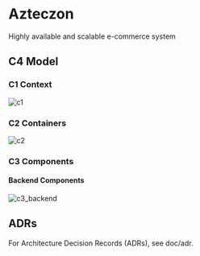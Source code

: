 # Azteczon
Highly available and scalable e-commerce system

## C4 Model

### C1 Context
![c1](https://github.com/user-attachments/assets/4cd8aaba-7327-45a8-a254-a139c6eb15b9)

### C2 Containers
![c2](https://github.com/user-attachments/assets/1eaa11b1-a7ee-4d09-9ee5-75af1889d8fd)

### C3 Components

#### Backend Components

![c3_backend](https://github.com/user-attachments/assets/be4e826b-278a-416a-a683-c3a2c483240b)

## ADRs

For Architecture Decision Records (ADRs), see doc/adr.
